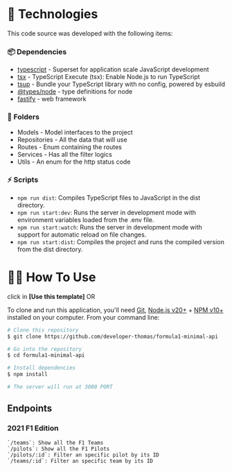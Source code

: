 # 🚀 Technologies

This code source was developed with the following items:

### 📦 Dependencies

- [typescript][typescript-npm] - Superset for application scale JavaScript development
- [tsx][tsx-npm] - TypeScript Execute (tsx): Enable Node.js to run TypeScript
- [tsup][tsup-npm] - Bundle your TypeScript library with no config, powered by esbuild
- [@types/node][@types/node-npm] - type definitions for node
- [fastify][fastify] - web framework

### 📄 Folders

- Models - Model interfaces to the project
- Repositories - All the data that will use
- Routes - Enum containing the routes
- Services - Has all the filter logics
- Utils - An enum for the http status code

### ⚡ Scripts

- `npm run dist`: Compiles TypeScript files to JavaScript in the dist directory.
- `npm run start:dev`: Runs the server in development mode with environment variables loaded from the .env file.
- `npm run start:watch`: Runs the server in development mode with support for automatic reload on file changes.
- `npm run start:dist`: Compiles the project and runs the compiled version from the dist directory.

# 👨‍💻 How To Use

click in **[Use this template]** OR

To clone and run this application, you'll need [Git](https://git-scm.com), [Node.js v20+](https://nodejs.org/en/) +
[NPM v10+](https://nodejs.org/en/) installed on your computer. From your command line:

```bash
# Clone this repository
$ git clone https://github.com/developer-thomas/formula1-minimal-api

# Go into the repository
$ cd formula1-minimal-api

# Install dependencies
$ npm install

# The server will run at 3000 PORT
```

## Endpoints

### 2021 F1 Edition

```
`/teams`: Show all the F1 Teams
`/pilots`: Show all the F1 Pilots
`/pilots/:id`: Filter an specific pilot by its ID
`/teams/:id`: Filter an specific team by its ID
```

[typescript]: https://www.typescriptlang.org/
[typescript-5-4]: https://www.typescriptlang.org/
[ts-badge]: https://img.shields.io/badge/TypeScript-5.4-blue.svg
[nodejs-badge]: https://img.shields.io/badge/Node.js->=%2020.00-blue.svg
[nodejs]: https://nodejs.org/
[dribble-icon]: https://dribbble.com/Schakalwal
[typescript-npm]: https://www.npmjs.com/package/typescript
[tsx-npm]: https://www.npmjs.com/package/tsx
[tsup-npm]: https://www.npmjs.com/package/tsup
[@types/node-npm]: https://www.npmjs.com/package/@types/node
[fastify]: https://fastify.dev
